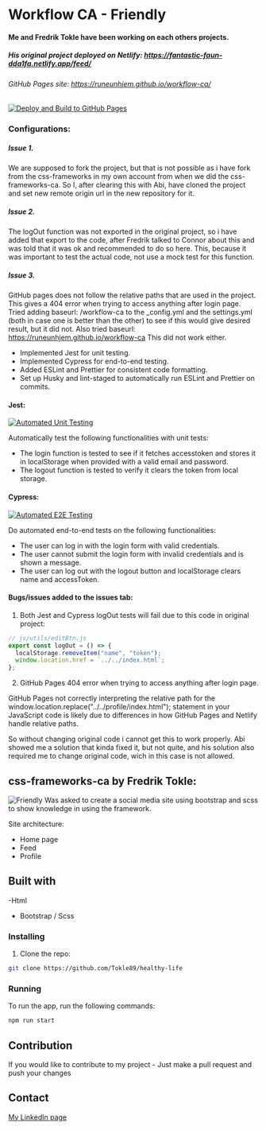 # Workflow CA - Friendly

#### Me and Fredrik Tokle have been working on each others projects.

##### His original project deployed on Netlify: https://fantastic-faun-dda1fa.netlify.app/feed/

###### GitHub Pages site: https://runeunhjem.github.io/workflow-ca/

[![Deploy and Build to GitHub Pages](https://github.com/runeunhjem/workflow-ca/actions/workflows/deploy.yml/badge.svg)](https://github.com/runeunhjem/workflow-ca/actions/workflows/deploy.yml)

### Configurations:

##### Issue 1.

We are supposed to fork the project, but that is not possible as i have fork from the css-frameworks in my own account from when we did the css-frameworks-ca.
So I, after clearing this with Abi, have cloned the project and set new remote origin url in the new repository for it.

##### Issue 2.

The logOut function was not exported in the original project, so i have added that export to the code, after Fredrik talked to Connor about this and was told that it was ok and recommended to do so here. This, because it was important to test the actual code, not use a mock test for this function.

##### Issue 3.

GitHub pages does not follow the relative paths that are used in the project. This gives a 404 error when trying to access anything after login page.
Tried adding baseurl: /workflow-ca to the \_config.yml and the settings.yml (both in case one is better than the other) to see if this would give desired result, but it did not.
Also tried baseurl: https://runeunhjem.github.io/workflow-ca
This did not work either.

- Implemented Jest for unit testing.
- Implemented Cypress for end-to-end testing.
- Added ESLint and Prettier for consistent code formatting.
- Set up Husky and lint-staged to automatically run ESLint and Prettier on commits.

#### Jest:

[![Automated Unit Testing](https://github.com/runeunhjem/workflow-ca/actions/workflows/unit-test.yml/badge.svg)](https://github.com/runeunhjem/workflow-ca/actions/workflows/unit-test.yml)

Automatically test the following functionalities with unit tests:

- The login function is tested to see if it fetches accesstoken and stores it in localStorage when provided with a valid email and password.
- The logout function is tested to verify it clears the token from local storage.

#### Cypress:

[![Automated E2E Testing](https://github.com/runeunhjem/workflow-ca/actions/workflows/main.yml/badge.svg)](https://github.com/runeunhjem/workflow-ca/actions/workflows/main.yml)

Do automated end-to-end tests on the following functionalities:

- The user can log in with the login form with valid credentials.
- The user cannot submit the login form with invalid credentials and is shown a message.
- The user can log out with the logout button and localStorage clears name and accessToken.

#### Bugs/issues added to the issues tab:

1. Both Jest and Cypress logOut tests will fail due to this code in original project:

```javascript
// js/utils/editBtn.js
export const logOut = () => {
  localStorage.removeItem("name", "token");
  window.location.href = `../../index.html`;
};
```

2. GitHub Pages 404 error when trying to access anything after login page.

GitHub Pages not correctly interpreting the relative path for the window.location.replace("../../profile/index.html"); statement in your JavaScript code is likely due to differences in how GitHub Pages and Netlify handle relative paths.

So without changing original code i cannot get this to work properly.
Abi showed me a solution that kinda fixed it, but not quite, and his solution also required me to change original code, wich in this case is not allowed.

## css-frameworks-ca by Fredrik Tokle:

![Friendly](https://github.com/Tokle89/css-frameworks/assets/94007467/216af4e8-93c7-4f9f-9292-b2401af816e7)
Was asked to create a social media site using bootstrap and scss to show knowledge in using the framework.

Site architecture:

- Home page
- Feed
- Profile

## Built with

-Html

- Bootstrap / Scss

### Installing

1. Clone the repo:

```bash
git clone https://github.com/Tokle89/healthy-life
```

### Running

To run the app, run the following commands:

```bash
npm run start
```

## Contribution

If you would like to contribute to my project - Just make a pull request and push your changes

## Contact

[My LinkedIn page](https://www.linkedin.com/in/fredrik-tokle-0994a023b/)
